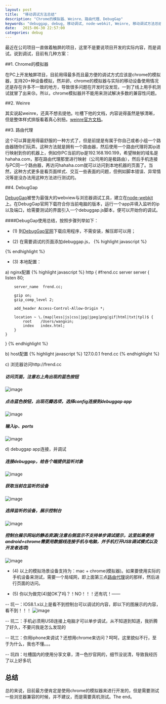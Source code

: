 ```yaml
---
layout: post
title:  "移动调试方法总结"
description: "Chrome的模拟器、Weinre、路由代理、DebugGap"
keywords: "debuggap, debug, 移动调试, node-webkit, Weinre, 移动调试方法总结"
date:   2015-06-30 22:57:00
categories: debug
---
```


最近在公司项目一直做着触屏的项目，这里不是要说项目开发的实际内容，而是调试。说到调试，目前有几种方案：

##1. Chrome的模拟器

在PC上开发触屏项目，目前用得最多而且最方便的调试方式应该是chrome的模拟器，支持20+种设备模拟，然并卵，chrome的模拟器与实际的移动设备使用情况还是存在许多不一致的地方，导致很多问题在开发时没发现，一到了线上用手机测试就冒了出来😢。所以，chrome模拟器并不能用来测试解决多数的兼容性问题。

##2. Weinre

其实说起weinre，还真不想去提他。吐槽下他的文档，内容说得虽然是够清晰，但是整体样式排版看着真心别扭。[weinre官方文档](http://people.apache.org/~pmuellr/weinre/docs/latest/)。

##3. 路由代理

这个可以算是用得最舒服的一种方式了，但是前提是有属于你自己或者小组一个路由器随你们玩弄。这种方法就是拥有一个路由器，然后使用一个路由代理将其ip进行映射到你的机器上，例如你PC当前的ip是192.168.190.199，希望映射的域名是hahaha.com，那在路由代理那里进行映射（公司用的是极路由），然后手机连接与PC同一个路由器，再访问hahaha.com就可以访问到本地机器的页面了。当然，这种方式更多是看页面样式、交互一些表面的问题，但例如脚本错误、异常情况等是没办法用这种方法进行测试的。

##4. DebugGap

[DebugGap](http://www.debuggap.com/)被誉为最强大的webview与浏览器调试工具，建立在[node-webkit](https://github.com/nwjs/nw.js)上。在DebugGap官网下载符合你当前电脑的版本，运行一个app并填入监听的ip以及端口，给需要测试的界面引入一个debuggap.js脚本，便可以开始你的调试。

####DebugGap使用总结，按照步骤列举如下：

- (1) 到[DebugGap官网](http://www.debuggap.com/)下载应用程序，不需安装，解压即可以用；

- (2) 在需要调试的页面添加debuggap.js，
{% highlight javascript %}
<script src="//frend.cc/debug/debuggap.js"></script>
{% endhighlight %}

- (3) 本地配置：

a) nginx配置
{% highlight javascript %}
http {
    #frend.cc server
    server {
        listen       80;

        server_name  frend.cc;

        gzip on;
        gzip_comp_level 2;

        add_header Access-Control-Allow-Origin *;
		
        location ~ \.(map|less|js|css|jpg|jpeg|png|gif|html|txt|tpl)$ {
            root    /Users/wangxin;
            index   index.html;
        }
    }
}
{% endhighlight %}

b) host配置
{% highlight javascript %}
127.0.0.1   frend.cc
{% endhighlight %}

c) 浏览器访问http://frend.cc
<br/>

##### 访问页面，注意右上角出现的蓝色按钮
![image](https://frender.github.io/blog/images/post/debuggap/browser-step1.png)

##### 点击蓝色按钮，出现花瓣选项，选择config连接到debuggap app
![image](https://frender.github.io/blog/images/post/debuggap/browser-step2.png) 

##### 输入ip、ports
![image](https://frender.github.io/blog/images/post/debuggap/browser-step3.png)

d) debuggap app连接，并调试
<br/>

##### 连接debuggap，给各个端提供监听对象
![image](https://frender.github.io/blog/images/post/debuggap/debuggap-step1.png) 

##### 获取当前在监听的设备
![image](https://frender.github.io/blog/images/post/debuggap/debuggap-step2.png) 

##### 选择监听的设备，展示控制台
![image](https://frender.github.io/blog/images/post/debuggap/debuggap-step3.png)

##### 控制台展示网站的静态资源(*注意*右侧显示不支持单步调试提示，这里如果使用android+chrome需要用数据线连接手机与电脑，并手机打开USB调试模式以及开发者选项)
![image](https://frender.github.io/blog/images/post/debuggap/debuggap-step4.png) 

- (4) 以上的模拟场景设备支持为：mac + chrome(模拟器)。如果要使用实际的手机设备来测试，需要一个局域网，即上面第三点[路由代理](#路由代理)说的那样，然后进行页面的访问。

- (5) 你以为做完(4)就OK了吗？！NO！！！还有坑！—— 

-- 坑一：IOS8.1.x以上是看不到控制台可以调试的内容，即以下的图展示的内容，看不到！！！
![image](https://frender.github.io/blog/images/post/debuggap/debuggap-step2.png) 

-- 坑二：手机必须用USB连接上电脑才可以单步调试，从不知道到知道，我折腾了好久，不要问我是怎么发现的

-- 坑三：你用iphone来调试？还想用chrome来访问？呵呵，这里貌似不行，至于为什么，我也不懂。。。

-- 坑四：吐槽国内的使用分享文章，清一色抄官网的，细节没说清，导致我经历了以上好多坑

## 总结

总的来说，目前最方便肯定是使用chrome的模拟器来进行开发的，但是需要测试一些浏览器兼容的时候，并不建议，而是需要真机测试。The end。


